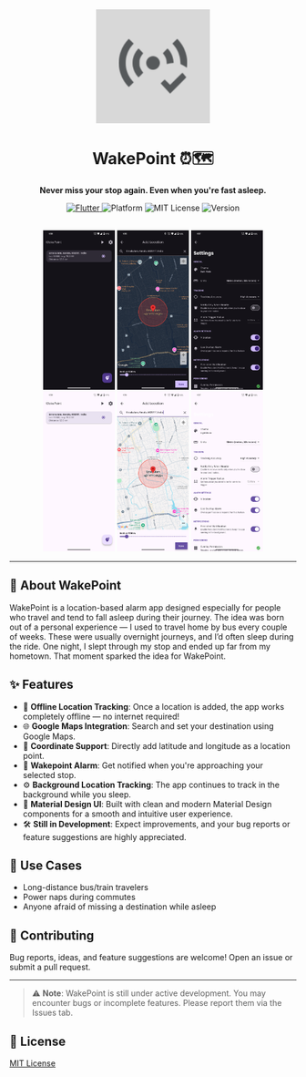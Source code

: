 <div align="center">

<a href="https://github.com/leywino/wakepoint">
  <img src=".github/readme_images/logo.png" alt="WakePoint icon" height="200px" width="200px" />
</a>

# WakePoint ⏰🗺️

**Never miss your stop again. Even when you're fast asleep.**

</div>

<p align="center">
  <a href="https://flutter.dev">
    <img src="https://img.shields.io/badge/Flutter-Framework-blue?logo=flutter" alt="Flutter" />
  </a>
  <img src="https://img.shields.io/badge/Platform-Android-lightgrey" alt="Platform" />
  <img src="https://img.shields.io/badge/License-MIT-yellow.svg" alt="MIT License" />
  <img src="https://img.shields.io/badge/version-0.4.0-blue" alt="Version" />
</p>

<p align="center">
  <br>
  <img width="25%" src=".github/readme_images/Screenshot_Dark1.png"" alt="home screen page dark">
  <img width="25%" src=".github/readme_images/Screenshot_Dark2.png"" alt="add location page dart">
  <img width="25%" src=".github/readme_images/Screenshot_Dark3.png"" alt="settings page dark">
  <br/>
  <img width="25%" src=".github/readme_images/Screenshot_Light1.png" alt="home screen page light">
  <img width="25%" src=".github/readme_images/Screenshot_Light2.png" alt="add location page light">
  <img width="25%" src=".github/readme_images/Screenshot_Light3.png" alt="settings page light">
</p>

---

## 🚀 About WakePoint

WakePoint is a location-based alarm app designed especially for people who travel and tend to fall asleep during their journey. The idea was born out of a personal experience — I used to travel home by bus every couple of weeks. These were usually overnight journeys, and I’d often sleep during the ride. One night, I slept through my stop and ended up far from my hometown. That moment sparked the idea for WakePoint.

## ✨ Features

* 📍 **Offline Location Tracking**: Once a location is added, the app works completely offline — no internet required!
* 🌐 **Google Maps Integration**: Search and set your destination using Google Maps.
* 🎯 **Coordinate Support**: Directly add latitude and longitude as a location point.
* 🔔 **Wakepoint Alarm**: Get notified when you're approaching your selected stop.
* ⚙️ **Background Location Tracking**: The app continues to track in the background while you sleep.
* 🎨 **Material Design UI**: Built with clean and modern Material Design components for a smooth and intuitive user experience.
* 🛠️ **Still in Development**: Expect improvements, and your bug reports or feature suggestions are highly appreciated.

## 📱 Use Cases

* Long-distance bus/train travelers
* Power naps during commutes
* Anyone afraid of missing a destination while asleep

## 💬 Contributing

Bug reports, ideas, and feature suggestions are welcome! Open an issue or submit a pull request.

---

> ⚠️ **Note**: WakePoint is still under active development. You may encounter bugs or incomplete features. Please report them via the Issues tab.

## 📌 License

[MIT License](LICENSE)
